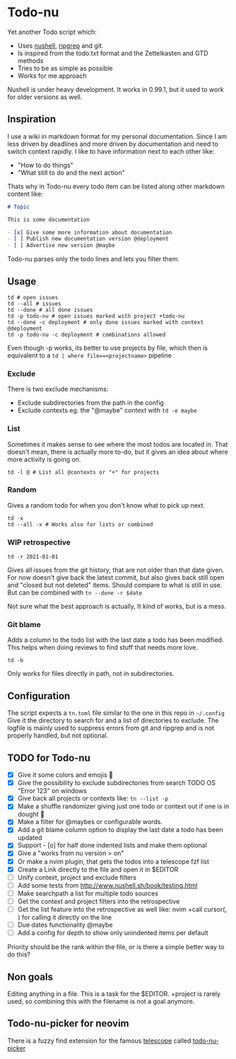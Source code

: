 # Todo-nu

Yet another Todo script which:

- Uses [nushell](https://github.com/nushell/nushell), [ripgrep](https://github.com/BurntSushi/ripgrep) and git.
- Is inspired from the todo.txt format and the Zettelkasten and GTD methods
- Tries to be as simple as possible
- Works for me approach

Nushell is under heavy development. It works in 0.99.1, but it used to work for older versions as well.

## Inspiration

I use a wiki in markdown format for my personal documentation.
Since I am less driven by deadlines and more driven by documentation and need to switch context rapidly.
I like to have information next to each other like:

- "How to do things"
- "What still to do and the next action"

Thats why in Todo-nu every todo item can be listed along other markdown content like:

```md
# Topic

This is some documentation

- [x] Give some more information about documentation
- [ ] Publish new documentation version @deployment
- [ ] Advertise new version @maybe
```

Todo-nu parses only the todo lines and lets you filter them.

## Usage

```nushell
td # open issues
td --all # issues
td --done # all done issues
td -p todo-nu # open issues marked with project +todo-nu
td --done -c deployment # only done issues marked with context @deployment
td -p todo-nu -c deployment # combinations allowed
```

Even though -p works, its better to use projects by file,
which then is equivalent to a `td | where file==<projectname>` pipeline

### Exclude

There is two exclude mechanisms:

- Exclude subdirectories from the path in the config
- Exclude contexts eg. the "@maybe" context with `td -e maybe`

### List

Sometimes it makes sense to see where the most todos are located in.
That doesn't mean, there is actually more to-do,
but it gives an idea about where more activity is going on.

```nushell
td -l @ # List all @contexts or "+" for projects
```

### Random

Gives a random todo for when you don't know what to pick up next.

```nushell
td -x
td --all -x # Works also for lists or combined
```

### WIP retrospective

```nushell
td -r 2021-01-01
```

Gives all issues from the git history,
that are not older than that date given.
For now doesn't give back the latest commit,
but also gives back still open and "closed but not deleted" items.
Should compare to what is still in use.
But can be combined with `tn --done -r $date`

Not sure what the best approach is actually,
It kind of works, but is a mess.

### Git blame

Adds a column to the todo list with the last date a todo has been modified.
This helps when doing reviews to find stuff that needs more love.

```nushell
td -b
```

Only works for files directly in path, not in subdirectories.

## Configuration

The script expects a `tn.toml` file similar to the one in this repo in `~/.config`
Give it the directory to search for and a list of directories to exclude.
The logfile is mainly used to suppress errors from git and ripgrep and is not properly handled,
but not optional.

## TODO for Todo-nu

- [x] Give it some colors and emojis 🤡
- [x] Give the possibility to exclude subdirectories from search TODO OS "Error 123" on windows
- [x] Give back all projects or contexts like: `tn --list -p`
- [x] Make a shuffle randomizer giving just one todo or context out if one is in dought 
- [x] Make a filter for @maybes or configurable words.
- [x] Add a git blame column option to display the last date a todo has been updated
- [x] Support - [o] for half done indented lists and make them optional
- [x] Give a "works from nu version > on"
- [x] Or make a nvim plugin, that gets the todos into a telescope fzf list
- [x] Create a Link directly to the file and open it in $EDITOR
- [ ] Unify context, project and exclude filters
- [ ] Add some tests from http://www.nushell.sh/book/testing.html
- [ ] Make searchpath a list for multiple todo sources
- [ ] Get the context and project filters into the retrospective
- [ ] Get the list feature into the retrospective as well
      like: nvim +call cursor(<LINE>, <COLUMN>) for calling it directly on the line
- [ ] Due dates functionality @maybe
- [ ] Add a config for depth to show only unindented items per default

Priority should be the rank within the file,
or is there a simple better way to do this?

## Non goals

Editing anything in a file. This is a task for the $EDITOR.
+project is rarely used, so combining this with the filename is not a goal anymore.

## Todo-nu-picker for neovim

There is a fuzzy find extension for the famous [telescope](https://github.com/nvim-telescope/telescope.nvim) called [todo-nu-picker](https://github.com/petrisch/todo-nu-picker.nvim)
